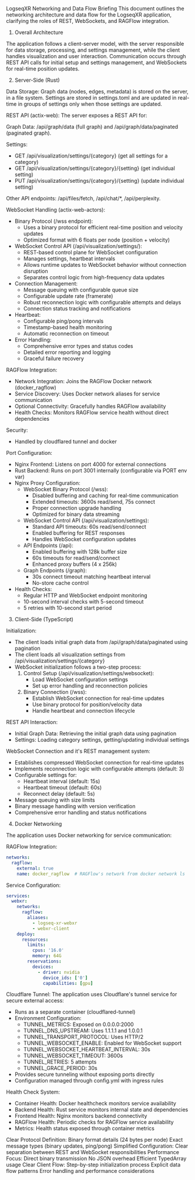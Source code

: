 LogseqXR Networking and Data Flow Briefing
This document outlines the networking architecture and data flow for the LogseqXR application, clarifying the roles of REST, WebSockets, and RAGFlow integration.

1. Overall Architecture

The application follows a client-server model, with the server responsible for data storage, processing, and settings management, while the client handles visualization and user interaction. Communication occurs through REST API calls for initial setup and settings management, and WebSockets for real-time position updates. 

2. Server-Side (Rust)

Data Storage: Graph data (nodes, edges, metadata) is stored on the server, in a file system. Settings are stored in settings.toml and are updated in real-time in groups of settings only when those settings are updated.

REST API (actix-web): The server exposes a REST API for:

Graph Data: /api/graph/data (full graph) and /api/graph/data/paginated (paginated graph).

Settings: 
- GET /api/visualization/settings/{category} (get all settings for a category)
- GET /api/visualization/settings/{category}/{setting} (get individual setting)
- PUT /api/visualization/settings/{category}/{setting} (update individual setting)

Other API endpoints: /api/files/fetch, /api/chat/*, /api/perplexity.

WebSocket Handling (actix-web-actors): 
- Binary Protocol (/wss endpoint): 
  - Uses a binary protocol for efficient real-time position and velocity updates
  - Optimized format with 6 floats per node (position + velocity)
- WebSocket Control API (/api/visualization/settings/):
  - REST-based control plane for WebSocket configuration
  - Manages settings, heartbeat intervals
  - Allows runtime updates to WebSocket behavior without connection disruption
  - Separates control logic from high-frequency data updates
- Connection Management:
  - Message queuing with configurable queue size
  - Configurable update rate (framerate)
  - Robust reconnection logic with configurable attempts and delays
  - Connection status tracking and notifications
- Heartbeat:
  - Configurable ping/pong intervals
  - Timestamp-based health monitoring
  - Automatic reconnection on timeout
- Error Handling:
  - Comprehensive error types and status codes
  - Detailed error reporting and logging
  - Graceful failure recovery

RAGFlow Integration:
- Network Integration: Joins the RAGFlow Docker network (docker_ragflow)
- Service Discovery: Uses Docker network aliases for service communication
- Optional Connectivity: Gracefully handles RAGFlow availability
- Health Checks: Monitors RAGFlow service health without direct dependencies

Security:
- Handled by cloudflared tunnel and docker

Port Configuration:
- Nginx Frontend: Listens on port 4000 for external connections
- Rust Backend: Runs on port 3001 internally (configurable via PORT env var)
- Nginx Proxy Configuration:
  - WebSocket Binary Protocol (/wss):
    - Disabled buffering and caching for real-time communication
    - Extended timeouts: 3600s read/send, 75s connect
    - Proper connection upgrade handling
    - Optimized for binary data streaming
  - WebSocket Control API (/api/visualization/settings):
    - Standard API timeouts: 60s read/send/connect
    - Enabled buffering for REST responses
    - Handles WebSocket configuration updates
  - API Endpoints (/api):
    - Enabled buffering with 128k buffer size
    - 60s timeouts for read/send/connect
    - Enhanced proxy buffers (4 x 256k)
  - Graph Endpoints (/graph):
    - 30s connect timeout matching heartbeat interval
    - No-store cache control
- Health Checks: 
  - Regular HTTP and WebSocket endpoint monitoring
  - 10-second interval checks with 5-second timeout
  - 5 retries with 10-second start period

3. Client-Side (TypeScript)

Initialization:
- The client loads initial graph data from /api/graph/data/paginated using pagination
- The client loads all visualization settings from /api/visualization/settings/{category}
- WebSocket initialization follows a two-step process:
  1. Control Setup (/api/visualization/settings/websocket):
     - Load WebSocket configuration settings
     - Set up error handling and reconnection policies
  2. Binary Connection (/wss):
     - Establish WebSocket connection for real-time updates
     - Use binary protocol for position/velocity data
     - Handle heartbeat and connection lifecycle

REST API Interaction:
- Initial Graph Data: Retrieving the initial graph data using pagination
- Settings: Loading category settings, getting/updating individual settings

WebSocket Connection and it's REST management system: 
- Establishes compressed WebSocket connection for real-time updates
- Implements reconnection logic with configurable attempts (default: 3)
- Configurable settings for:
  - Heartbeat interval (default: 15s)
  - Heartbeat timeout (default: 60s)
  - Reconnect delay (default: 5s)
- Message queuing with size limits
- Binary message handling with version verification
- Comprehensive error handling and status notifications

4. Docker Networking

The application uses Docker networking for service communication:

RAGFlow Integration:
```yaml
networks:
  ragflow:
    external: true
    name: docker_ragflow  # RAGFlow's network from docker network ls
```

Service Configuration:
```yaml
services:
  webxr:
    networks:
      ragflow:
        aliases:
          - logseq-xr-webxr
          - webxr-client
    deploy:
      resources:
        limits:
          cpus: '16.0'
          memory: 64G
        reservations:
          devices:
            - driver: nvidia
              device_ids: ['0']
              capabilities: [gpu]
```

Cloudflare Tunnel:
The application uses Cloudflare's tunnel service for secure external access:
- Runs as a separate container (cloudflared-tunnel)
- Environment Configuration:
  - TUNNEL_METRICS: Exposed on 0.0.0.0:2000
  - TUNNEL_DNS_UPSTREAM: Uses 1.1.1.1 and 1.0.0.1
  - TUNNEL_TRANSPORT_PROTOCOL: Uses HTTP/2
  - TUNNEL_WEBSOCKET_ENABLE: Enabled for WebSocket support
  - TUNNEL_WEBSOCKET_HEARTBEAT_INTERVAL: 30s
  - TUNNEL_WEBSOCKET_TIMEOUT: 3600s
  - TUNNEL_RETRIES: 5 attempts
  - TUNNEL_GRACE_PERIOD: 30s
- Provides secure tunneling without exposing ports directly
- Configuration managed through config.yml with ingress rules

Health Check System:
- Container Health: Docker healthcheck monitors service availability
- Backend Health: Rust service monitors internal state and dependencies
- Frontend Health: Nginx monitors backend connectivity
- RAGFlow Health: Periodic checks for RAGFlow service availability
- Metrics: Health status exposed through container metrics

Clear Protocol Definition:
Binary format details (24 bytes per node)
Exact message types (binary updates, ping/pong)
Simplified Configuration:
Clear separation between REST and WebSocket responsibilities
Performance Focus:
Direct binary transmission
No JSON overhead
Efficient TypedArray usage
Clear Client Flow:
Step-by-step initialization process
Explicit data flow patterns
Error handling and performance considerations